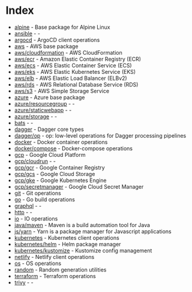 # Index

- [alpine](./alpine.md) - Base package for Alpine Linux
- [ansible](./ansible.md) - -
- [argocd](./argocd.md) - ArgoCD client operations
- [aws](./aws/README.md) - AWS base package
- [aws/cloudformation](./aws/cloudformation.md) - AWS CloudFormation
- [aws/ecr](./aws/ecr.md) - Amazon Elastic Container Registry (ECR)
- [aws/ecs](./aws/ecs.md) - AWS Elastic Container Service (ECS)
- [aws/eks](./aws/eks.md) - AWS Elastic Kubernetes Service (EKS)
- [aws/elb](./aws/elb.md) - AWS Elastic Load Balancer (ELBv2)
- [aws/rds](./aws/rds.md) - AWS Relational Database Service (RDS)
- [aws/s3](./aws/s3.md) - AWS Simple Storage Service
- [azure](./azure/README.md) - Azure base package
- [azure/resourcegroup](./azure/resourcegroup.md) - -
- [azure/staticwebapp](./azure/staticwebapp.md) - -
- [azure/storage](./azure/storage.md) - -
- [bats](./bats.md) - -
- [dagger](./dagger/README.md) - Dagger core types
- [dagger/op](./dagger/op.md) - op: low-level operations for Dagger processing pipelines
- [docker](./docker/README.md) - Docker container operations
- [docker/compose](./docker/compose.md) - Docker-compose operations
- [gcp](./gcp/README.md) - Google Cloud Platform
- [gcp/cloudrun](./gcp/cloudrun.md) - -
- [gcp/gcr](./gcp/gcr.md) - Google Container Registry
- [gcp/gcs](./gcp/gcs.md) - Google Cloud Storage
- [gcp/gke](./gcp/gke.md) - Google Kubernetes Engine
- [gcp/secretmanager](./gcp/secretmanager.md) - Google Cloud Secret Manager
- [git](./git.md) - Git operations
- [go](./go.md) - Go build operations
- [graphql](./graphql.md) - -
- [http](./http.md) - -
- [io](./io.md) - IO operations
- [java/maven](./java/maven.md) - Maven is a build automation tool for Java
- [js/yarn](./js/yarn.md) - Yarn is a package manager for Javascript applications
- [kubernetes](./kubernetes/README.md) - Kubernetes client operations
- [kubernetes/helm](./kubernetes/helm.md) - Helm package manager
- [kubernetes/kustomize](./kubernetes/kustomize.md) - Kustomize config management
- [netlify](./netlify.md) - Netlify client operations
- [os](./os.md) - OS operations
- [random](./random.md) - Random generation utilities
- [terraform](./terraform.md) - Terraform operations
- [trivy](./trivy.md) - -
